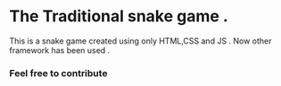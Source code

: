# The Traditional snake game .
 
This is a snake game created using only HTML,CSS and JS . Now other framework has been used . 

### Feel free to contribute 
